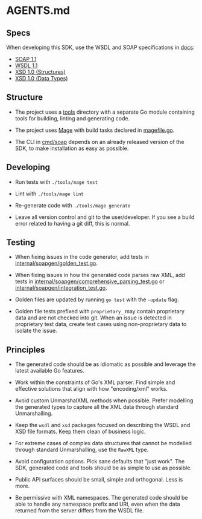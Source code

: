 # AGENTS.md

## Specs

When developing this SDK, use the WSDL and SOAP specifications in [docs](./docs):

- [SOAP 1.1](./docs/soap-1.1.md)
- [WSDL 1.1](./docs/wsdl-1.1.md)
- [XSD 1.0 (Structures)](./docs/xsd-1.0-structures.md)
- [XSD 1.0 (Data Types)](./docs/xsd-1.0-datatypes.md)

## Structure

- The project uses a [tools](./tools/) directory with a separate Go module containing tools for building, linting and generating code.

- The project uses [Mage](https://magefile.org) with build tasks declared in [magefile.go](./tools/magefile.go).

- The CLI in [cmd/soap](./cmd/soap) depends on an already released version of the SDK, to make installation as easy as possible.

## Developing

- Run tests with `./tools/mage test`

- Lint with `./tools/mage lint`

- Re-generate code with `./tools/mage generate`

- Leave all version control and git to the user/developer. If you see a build error related to having a git diff, this is normal.

## Testing

- When fixing issues in the code generator, add tests in [internal/soapgen/golden_test.go](./internal/soapgen/golden_test.go).

- When fixing issues in how the generated code parses raw XML, add tests in [internal/soapgen/comprehensive_parsing_test.go](./internal/soapgen/comprehensive_parsing_test.go) or [internal/soapgen/integration_test.go](./internal/soapgen/integration_test.go).

- Golden files are updated by running `go test` with the `-update` flag.

- Golden file tests prefixed with `proprietary_` may contain proprietary data and are not checked into git. When an issue is detected in proprietary test data, create test cases using non-proprietary data to isolate the issue.

## Principles

- The generated code should be as idiomatic as possible and leverage the latest available Go features.

- Work within the constraints of Go's XML parser. Find simple and effective solutions that align with how "encoding/xml" works.

- Avoid custom UnmarshalXML methods when possible. Prefer modelling the generated types to capture all the XML data through standard Unmarshalling.

- Keep the `wsdl` and `xsd` packages focused on describing the WSDL and XSD file formats. Keep them clean of business logic.

- For extreme cases of complex data structures that cannot be modelled through standard Unmarshalling, use the `RawXML` type.

- Avoid configuration options. Pick sane defaults that "just work". The SDK, generated code and tools should be as simple to use as possible.

- Public API surfaces should be small, simple and orthogonal. Less is more.

- Be permissive with XML namespaces. The generated code should be able to handle any namespace prefix and URI, even when the data returned from the server differs from the WSDL file.
